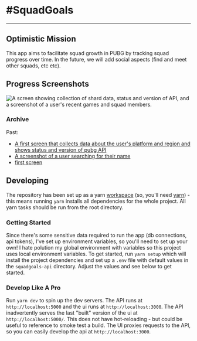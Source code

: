 # \#SquadGoals
---
## Optimistic Mission
This app aims to facilitate squad growth in PUBG by tracking squad progress over time. In the future, we will add social aspects (find and meet other squads, etc etc).

## Progress Screenshots

![A screen showing collection of shard data, status and version of API, and a screenshot of a user's recent games and squad members.](https://i.imgur.com/yeTRXDa.png)

### Archive

Past:
 - [A first screen that collects data about the user's platform and region and shows status and version of pubg API](https://i.imgur.com/7ebctUY.png)
 - [A screenshot of a user searching for their name](https://i.imgur.com/wH7B3Ya.png)
 - [first screen](https://i.imgur.com/1f3wUEm.png)


## Developing

The repository has been set up as a yarn [workspace](https://yarnpkg.com/lang/en/docs/workspaces/) (so, you'll need [yarn](https://yarnpkg.com/en/)) - this means running `yarn` installs all dependencies for the whole project. All yarn tasks should be run from the root directory.

### Getting Started

Since there's some sensitive data required to run the app (db connections, api tokens), I've set up environment variables, so you'll need to set up your own! I hate polution my global environment with variables so this project uses local environment variables. To get started, run `yarn setup` which will install the project dependencies and set up a `.env` file with default values in the `squadgoals-api` directory. Adjust the values and see below to get started.


### Develop Like A Pro

Run `yarn dev` to spin up the dev servers. The API runs at `http://localhost:5000` and the ui runs at `http://localhost:3000`. The API inadvertently serves the last "built" version of the ui at `http://localhost:5000/`. This does not have hot-reloading - but could be useful to reference to smoke test a build. The UI proxies requests to the API, so you can easily develop the api at `http://localhost:3000`.